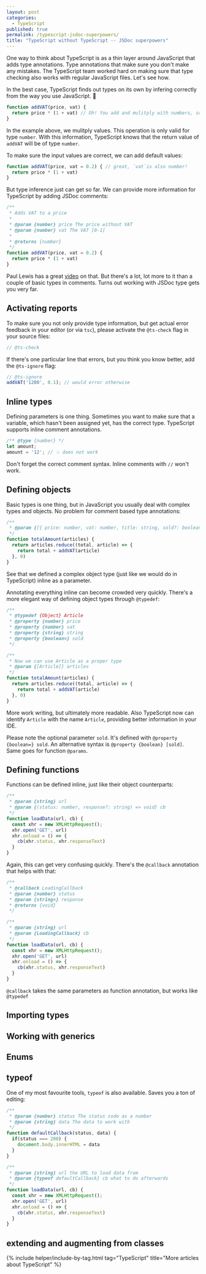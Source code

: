```yaml
---
layout: post
categories:
  - TypeScript
published: true
permalink: /typescript-jsdoc-superpowers/
title: "TypeScript without TypeScript -- JSDoc superpowers"
---
```


One way to think about TypeScript is as a thin layer around JavaScript that adds type annotations.
Type annotations that make sure you don't make any mistakes. The TypeScript team worked hard on making
sure that type checking also works with regular JavaScript files. Let's see how.

In the best case, TypeScript finds out types on its own by infering correctly from 
the way you use JavaScript.

```javascript
function addVAT(price, vat) {
  return price * (1 + vat) // Oh! You add and mulitply with numbers, so it's a number
}
```

In the example above, we mulitply values. This operation is only valid for type `number`. With this information,
TypeScript knows that the return value of `addVAT` will be of type `number`.

To make sure the input values are correct, we can add default values:

```javascript
function addVAT(price, vat = 0.2) { // great, `vat`is also number!
  return price * (1 + vat)
}
```

But type inference just can get so far. We can provide more information for TypeScript by adding JSDoc comments:

```javascript
/**
 * Adds VAT to a price
 * 
 * @param {number} price The price without VAT
 * @param {number} vat The VAT [0-1]
 * 
 * @returns {number}
 */
function addVAT(price, vat = 0.2) {
  return price * (1 + vat)
}
```

Paul Lewis has a great [video](https://www.youtube.com/watch?v=YHvqbeh_n9U) on that. But there's a lot, lot more
to it than a couple of basic types in comments. Turns out working with JSDoc type gets you very far.

## Activating reports

To make sure you not only provide type information, but get actual error feedback in your editor (or via `tsc`), please
activate the `@ts-check` flag in your source files:

```javascript
// @ts-check
```

If there's one particular line that errors, but you think you know better, add the `@ts-ignore` flag:

```javascript
// @ts-ignore
addVAT('1200', 0.1); // would error otherwise
```

## Inline types

Defining parameters is one thing. Sometimes you want to make sure that a variable, which hasn't been assigned
yet, has the correct type. TypeScript supports inline comment annotations.

```javascript
/** @type {number} */
let amount;
amount = '12'; // 💥 does not work
```

Don't forget the correct comment syntax. Inline comments with `//` won't work.

## Defining objects

Basic types is one thing, but in JavaScript you usually deal with complex types and objects. 
No problem for comment based type annotations:

```javascript
/**
 * @param {[{ price: number, vat: number, title: string, sold?: boolean }]} articles
 */
function totalAmount(articles) {
  return articles.reduce((total, article) => {
    return total + addVAT(article)
  }, 0)
}
```
See that we defined a complex object type (just like we would do in TypeScript) inline as 
a parameter.

Annotating everything inline can become crowded very quickly. There's a more elegant way of defining
object types through `@typedef`:

```javascript
/**
 * @typedef {Object} Article
 * @property {number} price
 * @property {number} vat
 * @property {string} string
 * @property {boolean=} sold
 */

/**
 * Now we can use Article as a proper type
 * @param {[Article]} articles
 */
function totalAmount(articles) {
  return articles.reduce((total, article) => {
    return total + addVAT(article)
  }, 0)
}
```

More work writing, but ultimately more readable. Also TypeScript now can identify `Article` with the name
`Article`, providing better information in your IDE.

Please note the optional parameter `sold`. It's defined with `@property {boolean=} sold`. An alternative 
syntax is `@property {boolean} [sold]`. Same goes for function `@params`.

## Defining functions

Functions can be defined inline, just like their object counterparts:

```javascript
/**
 * @param {string} url
 * @param {(status: number, response?: string) => void} cb
 */
function loadData(url, cb) {
  const xhr = new XMLHttpRequest();
  xhr.open('GET', url)
  xhr.onload = () => {
    cb(xhr.status, xhr.responseText)
  }
}
```

Again, this can get very confusing quickly. There's the `@callback` annotation that helps with that:

```javascript
/**
 * @callback LoadingCallback
 * @param {number} status
 * @param {string=} response
 * @returns {void}
 */

/**
 * @param {string} url
 * @param {LoadingCallback} cb
 */
function loadData(url, cb) {
  const xhr = new XMLHttpRequest();
  xhr.open('GET', url)
  xhr.onload = () => {
    cb(xhr.status, xhr.responseText)
  }
}
```

`@callback` takes the same parameters as function annotation, but works like `@typedef`

## Importing types

## Working with generics

## Enums

## typeof

One of my most favourite tools, `typeof` is also available. Saves you a ton of editing:

```javascript
/**
 * @param {number} status The status code as a number
 * @param {string} data The data to work with
 */
function defaultCallback(status, data) {
  if(status === 200) {
    document.body.innerHTML = data
  }
}

/**
 * @param {string} url the URL to load data from
 * @param {typeof defaultCallback} cb what to do afterwards
 */
function loadData(url, cb) {
  const xhr = new XMLHttpRequest();
  xhr.open('GET', url)
  xhr.onload = () => {
    cb(xhr.status, xhr.responseText)
  }
}
```

## extending and augmenting from classes

{% include helper/include-by-tag.html tag="TypeScript" title="More articles about TypeScript" %}
